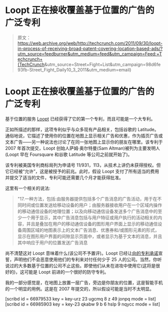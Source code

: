# Loopt 正在接收覆盖基于位置的广告的广泛专利

> 原文：<https://web.archive.org/web/http://techcrunch.com/2011/09/30/loopt-in-process-of-receiving-broad-patent-covering-location-based-ads/?utm_source=feedburner&utm_medium=feed&utm_campaign=Feed:+Techcrunch+(TechCrunch>&utm_source=Street+Fight+List&utm_campaign=98d6fe93fb-Street_Fight_Daily10_3_2011&utm_medium=email)

# Loopt 正在接收覆盖基于位置的广告的广泛专利

基于位置的服务 [Loopt](https://web.archive.org/web/20230403101934/http://www.loopt.com/) 已经获得了它的第一个专利，而且可能是一个大专利。

正如所描述的那样，这项专利似乎与众多现有产品相关，包括谷歌的 Latitude。通俗地说，它描述了使用你的位置在地图上显示相关广告和优惠，作为插页广告或文本广告——另一种说法也讨论了在同一张地图上显示你的朋友在哪里。该专利于 2007 年首次提交，Loopt 创始人萨姆·奥尔特曼(Sam Altman)被列为主要发明人(Loopt 早在 Foursquare 和谷歌 Latitude 等公司之前就开始了)。

该专利被美国专利商标局列为申请号 11/931，113，从技术上讲仍未获得授权。但它已经被“允许”，这是被授予的前兆。此时，假设 Loopt 支付了所有适当的费用并提交了适当的文件，专利可能还需要几个月才能获得批准。

这里有一个相关的说法:

> "17.一种方法，包括:由服务器提供包括多个广告消息的广告活动，用于在不同时间或位置发送给移动设备的用户；由服务器接收用户在一个区域内操作的移动通信设备的地理位置；以及向移动通信设备发送多个广告消息中的至少一个用于显示，其中广告消息包括与用户特征或用户执行的活动相关的内容，并且是叠加在用户的移动通信设备的图形用户界面上显示的移动通信设备周围区域的地图表示上的文本广告消息、优惠券和/或图形元素的形式， 显示在图形用户界面的间隙显示页面中，或者显示为基于文本的消息，并且其中响应于用户的位置发送广告消息

尚不清楚这对 Loopt 意味着什么(该公司不予置评)。Loopt 已经让[向](https://web.archive.org/web/20230403101934/http://thepatentpledge.org/)[的专利承诺](https://web.archive.org/web/20230403101934/https://techcrunch.com/2011/08/31/ycs-patent-pledge-asks-tech-companies-to-grant-startups-patent-immunity/)宣誓，声明他们不会恶意使用他们的专利来对付任何少于 25 人的公司。当然，你听说过的大多数基于位置的公司不止这些。即使他们从未在进攻中使用它(这将是很好的)，这可能是 Loopt 前进的一个很好的防守专利。

我的一部分感觉是，在地图上放置一层广告，旁边是你朋友的位置，这是智能手机的一个明显的用例。这是在 2007 年提交的，所以假设可能是当时不太明显。

[scribd id = 66979533 key = key-urz 23 ugcmq 8 z 49 jonpq mode = list]
[scribd id = 66985903 key = key-23 qkabw 9 b 6 hslp 9 nqycc mode = list]
